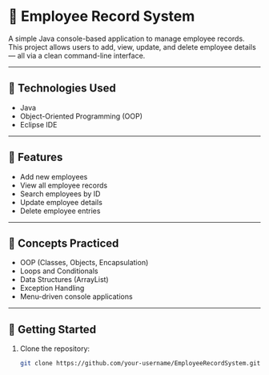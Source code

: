 # 🧾 Employee Record System

A simple Java console-based application to manage employee records. This project allows users to add, view, update, and delete employee details — all via a clean command-line interface.

---

## 🔧 Technologies Used
- Java
- Object-Oriented Programming (OOP)
- Eclipse IDE

---

## 🎯 Features
- Add new employees
- View all employee records
- Search employees by ID
- Update employee details
- Delete employee entries

---

## 🧠 Concepts Practiced
- OOP (Classes, Objects, Encapsulation)
- Loops and Conditionals
- Data Structures (ArrayList)
- Exception Handling
- Menu-driven console applications

---

## 🏁 Getting Started

1. Clone the repository:
   ```bash
   git clone https://github.com/your-username/EmployeeRecordSystem.git
